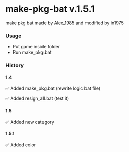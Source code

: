# make-pkg-bat v.1.5.1
make pkg bat made by [Alex_1985](http://www.pspx.ru/forum/member.php?u=458658) and modified by in1975

### Usage 
* Put game inside folder
* Run make_pkg.bat
	
### History
#### 1.4
:white_check_mark: Added make_pkg.bat (rewrite logic bat file)

:white_check_mark: Added resign_all.bat (test it)
#### 1.5
:white_check_mark: Added new category

#### 1.5.1
:white_check_mark: Added color
